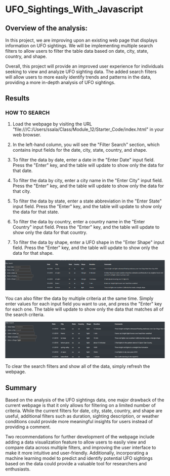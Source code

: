 # UFO_Sightings_With_Javascript

## Overview of the analysis:

In this project, we are improving upon an existing web page that displays information on UFO sightings. We will be implementing multiple search filters to allow users to filter the table data based on date, city, state, country, and shape.

Overall, this project will provide an improved user experience for individuals seeking to view and analyze UFO sighting data. The added search filters will allow users to more easily identify trends and patterns in the data, providing a more in-depth analysis of UFO sightings.


## Results


### HOW TO SEARCH
1. Load the webpage by visiting the URL "file:///C:/Users/ssala/Class/Module_12/Starter_Code/index.html" in your web browser.

2. In the left-hand column, you will see the "Filter Search" section, which contains input fields for the date, city, state, country, and shape.

3. To filter the data by date, enter a date in the "Enter Date" input field. Press the "Enter" key, and the table will update to show only the data for that date.

4. To filter the data by city, enter a city name in the "Enter City" input field. Press the "Enter" key, and the table will update to show only the data for that city.

5. To filter the data by state, enter a state abbreviation in the "Enter State" input field. Press the "Enter" key, and the table will update to show only the data for that state.

6. To filter the data by country, enter a country name in the "Enter Country" input field. Press the "Enter" key, and the table will update to show only the data for that country.

7. To filter the data by shape, enter a UFO shape in the "Enter Shape" input field. Press the "Enter" key, and the table will update to show only the data for that shape.


<img src="Resources/Single_Filter.png" width=1100>

You can also filter the data by multiple criteria at the same time. Simply enter values for each input field you want to use, and press the "Enter" key for each one. The table will update to show only the data that matches all of the search criteria.

<img src="Resources/Multi-Filter.png" width=1100>

To clear the search filters and show all of the data, simply refresh the webpage.

## Summary

Based on the analysis of the UFO sightings data, one major drawback of the current webpage is that it only allows for filtering on a limited number of criteria. While the current filters for date, city, state, country, and shape are useful, additional filters such as duration, sighting description, or weather conditions could provide more meaningful insights for users instead of providing a comment.

Two recommendations for further development of the webpage include adding a data visualization feature to allow users to easily view and compare data across multiple filters, and improving the user interface to make it more intuitive and user-friendly. Additionally, incorporating a machine learning model to predict and identify potential UFO sightings based on the data could provide a valuable tool for researchers and enthusiasts.
